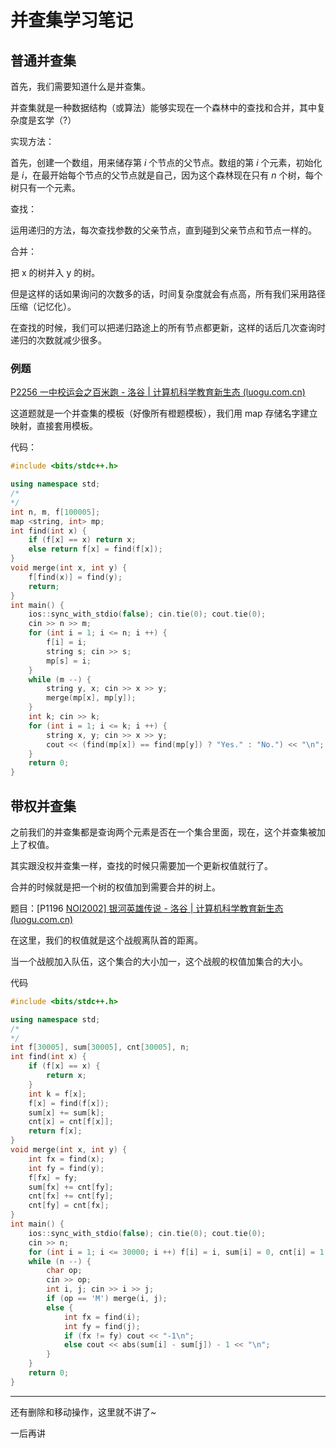 # 并查集学习笔记

## 普通并查集

首先，我们需要知道什么是并查集。

并查集就是一种数据结构（或算法）能够实现在一个森林中的查找和合并，其中复杂度是玄学（?）

实现方法：

首先，创建一个数组，用来储存第 $i$ 个节点的父节点。数组的第 $i$ 个元素，初始化是 $i$，在最开始每个节点的父节点就是自己，因为这个森林现在只有 $n$ 个树，每个树只有一个元素。

查找：

运用递归的方法，每次查找参数的父亲节点，直到碰到父亲节点和节点一样的。

合并：

把 x 的树并入 y 的树。

但是这样的话如果询问的次数多的话，时间复杂度就会有点高，所有我们采用路径压缩（记忆化）。

在查找的时候，我们可以把递归路途上的所有节点都更新，这样的话后几次查询时递归的次数就减少很多。

### 例题

[P2256 一中校运会之百米跑 - 洛谷 | 计算机科学教育新生态 (luogu.com.cn)](https://www.luogu.com.cn/problem/P2256)

这道题就是一个并查集的模板（好像所有橙题模板），我们用 map 存储名字建立映射，直接套用模板。

代码：

```cpp
#include <bits/stdc++.h>

using namespace std;
/*
*/
int n, m, f[100005];
map <string, int> mp;
int find(int x) {
    if (f[x] == x) return x;
    else return f[x] = find(f[x]);
}
void merge(int x, int y) {
    f[find(x)] = find(y);
    return;
}
int main() {
    ios::sync_with_stdio(false); cin.tie(0); cout.tie(0);
    cin >> n >> m;
    for (int i = 1; i <= n; i ++) {
        f[i] = i;
        string s; cin >> s;
        mp[s] = i;
    }
    while (m --) {
        string y, x; cin >> x >> y;
        merge(mp[x], mp[y]);
    }
    int k; cin >> k;
    for (int i = 1; i <= k; i ++) {
        string x, y; cin >> x >> y;
        cout << (find(mp[x]) == find(mp[y]) ? "Yes." : "No.") << "\n";
    }
    return 0;
}
```

## 带权并查集

之前我们的并查集都是查询两个元素是否在一个集合里面，现在，这个并查集被加上了权值。

其实跟没权并查集一样，查找的时候只需要加一个更新权值就行了。

合并的时候就是把一个树的权值加到需要合并的树上。

题目：[P1196 [NOI2002\] 银河英雄传说 - 洛谷 | 计算机科学教育新生态 (luogu.com.cn)](https://www.luogu.com.cn/problem/P1196)

在这里，我们的权值就是这个战舰离队首的距离。

当一个战舰加入队伍，这个集合的大小加一，这个战舰的权值加集合的大小。

代码

```cpp
#include <bits/stdc++.h>

using namespace std;
/*
*/
int f[30005], sum[30005], cnt[30005], n;
int find(int x) {
    if (f[x] == x) {
        return x;
    }
    int k = f[x];
    f[x] = find(f[x]);
    sum[x] += sum[k];
    cnt[x] = cnt[f[x]];
    return f[x];
}
void merge(int x, int y) {
    int fx = find(x); 
    int fy = find(y);
    f[fx] = fy;
    sum[fx] += cnt[fy];
    cnt[fx] += cnt[fy];
    cnt[fy] = cnt[fx];
}
int main() {
    ios::sync_with_stdio(false); cin.tie(0); cout.tie(0);
    cin >> n;
    for (int i = 1; i <= 30000; i ++) f[i] = i, sum[i] = 0, cnt[i] = 1;
    while (n --) {
        char op;
        cin >> op;
        int i, j; cin >> i >> j;
        if (op == 'M') merge(i, j);
        else {
            int fx = find(i);
            int fy = find(j);
            if (fx != fy) cout << "-1\n";
            else cout << abs(sum[i] - sum[j]) - 1 << "\n";
        }
    }
    return 0;
}
```

--------------

还有删除和移动操作，这里就不讲了~

一后再讲